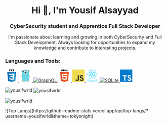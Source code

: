 <h1 align="center">Hi 👋, I'm Yousif Alsayyad</h1>
<h3 align="center">CyberSecurity student and Apprentice Full Stack Developer</h3>

<p align="center">
  I'm passionate about learning and growing in both CyberSecurity and Full Stack Development. Always looking for opportunities to expand my knowledge and contribute to interesting projects.
</p>

<h3 align="left">Languages and Tools:</h3>
<p align="left"> 
  <a href="https://www.w3schools.com/css/" target="_blank" rel="noreferrer"> 
    <img src="https://raw.githubusercontent.com/devicons/devicon/master/icons/css3/css3-original-wordmark.svg" alt="CSS3" width="40" height="40"/> 
  </a> 
  <a href="https://golang.org" target="_blank" rel="noreferrer"> 
    <img src="https://raw.githubusercontent.com/devicons/devicon/master/icons/go/go-original.svg" alt="Go" width="40" height="40"/> 
  </a> 
  <a href="https://graphql.org" target="_blank" rel="noreferrer"> 
    <img src="https://www.vectorlogo.zone/logos/graphql/graphql-icon.svg" alt="GraphQL" width="40" height="40"/> 
  </a> 
  <a href="https://www.w3.org/html/" target="_blank" rel="noreferrer"> 
    <img src="https://raw.githubusercontent.com/devicons/devicon/master/icons/html5/html5-original-wordmark.svg" alt="HTML5" width="40" height="40"/> 
  </a> 
  <a href="https://developer.mozilla.org/en-US/docs/Web/JavaScript" target="_blank" rel="noreferrer"> 
    <img src="https://raw.githubusercontent.com/devicons/devicon/master/icons/javascript/javascript-original.svg" alt="JavaScript" width="40" height="40"/> 
  </a> 
  <a href="https://reactjs.org/" target="_blank" rel="noreferrer"> 
    <img src="https://raw.githubusercontent.com/devicons/devicon/master/icons/react/react-original-wordmark.svg" alt="React" width="40" height="40"/> 
  </a> 
  <a href="https://www.sqlite.org/" target="_blank" rel="noreferrer"> 
    <img src="https://www.vectorlogo.zone/logos/sqlite/sqlite-icon.svg" alt="SQLite" width="40" height="40"/> 
  </a> 
  <a href="https://www.typescriptlang.org/" target="_blank" rel="noreferrer"> 
    <img src="https://raw.githubusercontent.com/devicons/devicon/master/icons/typescript/typescript-original.svg" alt="TypeScript" width="40" height="40"/> 
  </a> 
</p>

<p><img align="left" src="https://github-readme-stats.vercel.app/api/top-langs?username=yousifwrld&show_icons=true&locale=en&layout=compact](https://github-readme-stats.vercel.app/api/top-langs/?username=yousifwrld&theme=tokyonight" alt="yousifwrld" /></p>

<p>&nbsp;<img align="center" src="https://github-readme-stats.vercel.app/api?username=yousifwrld&show_icons=true&locale=en" alt="yousifwrld" /></p>

<p><img align="center" src="https://github-readme-streak-stats.herokuapp.com/?user=yousifwrld&" alt="yousifwrld" /></p>
![Top Langs](https://github-readme-stats.vercel.app/api/top-langs/?username=yousifwrld&theme=tokyonight)
